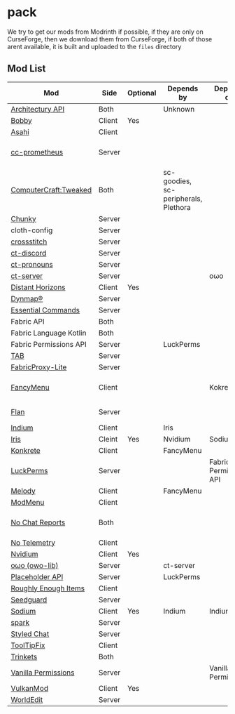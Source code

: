 # pack

We try to get our mods from Modrinth if possible, if they are only on CurseForge, then we download them from CurseForge, if both of those arent available, it is built and uploaded to the `files` directory

## Mod List
| Mod                                                                   | Side   | Optional | Depends by                           | Depends on             | Notes                                     |
| --------------------------------------------------------------------- | ------ | -------- | ------------------------------------ | ---------------------- | ----------------------------------------- |
| [Architectury API](https://modrinth.com/mod/architectury-api)         | Both   |          | Unknown                              |                        |                                           |
| [Bobby](https://modrinth.com/mod/bobby)                               | Client | Yes      |                                      |                        |                                           |
| [Asahi](https://modrinth.com/mod/asahi)                               | Client |          |                                      |                        |                                           |
| [cc-prometheus](https://github.com/project-connecticut/cc-prometheus) | Server |          |                                      |                        | A 1.21 fabric-only port                   |
| [ComputerCraft:Tweaked](https://modrinth.com/mod/cc-tweaked)          | Both   |          | sc-goodies, sc-peripherals, Plethora |                        |                                           |
| [Chunky](https://modrinth.com/mod/chunky)                             | Server |          |                                      |                        |                                           |
| cloth-config                                                          | Server |          |                                      |                        |                                           |
| [crossstitch](https://github.com/VelocityPowered/CrossStitch)         | Server |          |                                      |                        |                                           |
| [ct-discord](https://github.com/project-connecticut/ct-discord)       | Server |          |                                      |                        |                                           |
| [ct-pronouns](https://github.com/project-connecticut/ct-pronouns)     | Server |          |                                      |                        |                                           |
| [ct-server](https://github.com/project-connecticut/ct-server)         | Server |          |                                      | oωo                    |                                           |
| [Distant Horizons](https://modrinth.com/mod/distanthorizons)          | Client | Yes      |                                      |                        |                                           |
| [Dynmap®](https://modrinth.com/plugin/dynmap)                         | Server |          |                                      |                        |                                           |
| [Essential Commands](https://modrinth.com/mod/essential-commands)     | Server |          |                                      |                        |                                           |
| Fabric API                                                            | Both   |          |                                      |                        |                                           |
| Fabric Language Kotlin                                                | Both   |          |                                      |                        |                                           |
| Fabric Permissions API                                                | Server |          | LuckPerms                            |                        |                                           |
| [TAB](https://modrinth.com/plugin/tab-was-taken)                      | Server |          |                                      |                        |                                           |
| [FabricProxy-Lite](https://modrinth.com/mod/fabricproxy-lite)         | Server |          |                                      |                        |                                           |
| [FancyMenu](https://modrinth.com/mod/fancymenu)                       | Client |          |                                      | Kokrete                | Preconfigured with a start menu           |
| [Flan](https://modrinth.com/mod/flan)                                 | Server |          |                                      |                        | To be replaced                            |
| [Indium](https://modrinth.com/mod/indium)                             | Client |          | Iris                                 |                        |                                           |
| [Iris](https://modrinth.com/mod/iris)                                 | Cleint | Yes      | Nvidium                              | Sodium                 |                                           |
| [Konkrete](https://modrinth.com/mod/konkrete)                         | Client |          | FancyMenu                            |                        |                                           |
| [LuckPerms](https://modrinth.com/mod/luckperms)                       | Server |          |                                      | Fabric Permissions API |                                           |
| [Melody](https://modrinth.com/mod/melody)                             | Client |          | FancyMenu                            |                        |                                           |
| [ModMenu](https://modrinth.com/mod/modmenu)                           | Client |          |                                      |                        |                                           |
| [No Chat Reports](https://modrinth.com/mod/no-chat-reports)           | Both   |          |                                      |                        | Public chat encryption is **not** allowed |
| [No Telemetry](https://modrinth.com/mod/no-telemetry)                 | Client |          |                                      |                        |                                           |
| [Nvidium](https://modrinth.com/mod/nvidium)                           | Client | Yes      |                                      |                        |                                           |
| [oωo (owo-lib)](https://modrinth.com/mod/owo-lib)                     | Server |          | ct-server                            |                        |                                           |
| [Placeholder API](https://github.com/LuckPerms/placeholders/pull/59)  | Server |          | LuckPerms                            |                        |                                           |
| [Roughly Enough Items](https://modrinth.com/mod/rei)                  | Client |          |                                      |                        |                                           |
| [Seedguard](https://modrinth.com/mod/seedguard)                       | Server |          |                                      |                        |                                           |
| [Sodium](https://modrinth.com/mod/sodium)                             | Client | Yes      | Indium                               | Indium                 |                                           |
| [spark](https://modrinth.com/mod/spark/)                              | Server |          |                                      |                        |                                           |
| [Styled Chat](https://modrinth.com/mod/styled-chat)                   | Server |          |                                      |                        |                                           |
| [ToolTipFix](https://modrinth.com/mod/tooltipfix)                     | Client |          |                                      |                        |                                           |
| [Trinkets](https://modrinth.com/mod/trinkets)                         | Both   |          |                                      |                        |                                           |
| [Vanilla Permissions](https://modrinth.com/mod/vanilla-permissions)   | Server |          |                                      | Vanilla Permissions    |                                           |
| [VulkanMod](https://modrinth.com/mod/vulkanmod)                       | Client | Yes      |                                      |                        |                                           |
| [WorldEdit](https://modrinth.com/plugin/worldedit)                    | Server |          |                                      |                        |                                           |